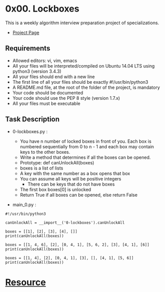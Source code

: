 # 0x00. Lockboxes
This is a weekly algorithm interview preparation project of specializations.
- [Project Page](https://intranet.hbtn.io/projects/498)

## Requirements
- Allowed editors: vi, vim, emacs
- All your files will be interpreted/compiled on Ubuntu 14.04 LTS using python3 (version 3.4.3)
- All your files should end with a new line
- The first line of all your files should be exactly #!/usr/bin/python3
- A README.md file, at the root of the folder of the project, is mandatory
- Your code should be documented
- Your code should use the PEP 8 style (version 1.7.x)
- All your files must be executable

## Task Description
- 0-lockboxes.py :
    - You have n number of locked boxes in front of you. Each box is numbered sequentially from 0 to n - 1 and each box may contain keys to the other boxes.
    - Write a method that determines if all the boxes can be opened.
    - Prototype: def canUnlockAll(boxes)
    - boxes is a list of lists
    - A key with the same number as a box opens that box
    - You can assume all keys will be positive integers
        - There can be keys that do not have boxes
    - The first box boxes[0] is unlocked
    - Return True if all boxes can be opened, else return False

- main_0.py :
```
#!/usr/bin/python3

canUnlockAll = __import__('0-lockboxes').canUnlockAll

boxes = [[1], [2], [3], [4], []]
print(canUnlockAll(boxes))

boxes = [[1, 4, 6], [2], [0, 4, 1], [5, 6, 2], [3], [4, 1], [6]]
print(canUnlockAll(boxes))

boxes = [[1, 4], [2], [0, 4, 1], [3], [], [4, 1], [5, 6]]
print(canUnlockAll(boxes))
```

# [Resource](https://stackoverflow.com/questions/63024056/lockboxes-problem-list-inside-a-list-and-each-list-contains-keys-to-unlock-the)

